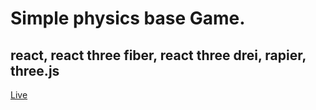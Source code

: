 # Simple physics base Game.
## react, react three fiber, react three drei, rapier, three.js 

[Live](https://r3-f-marbel-race.vercel.app/)

